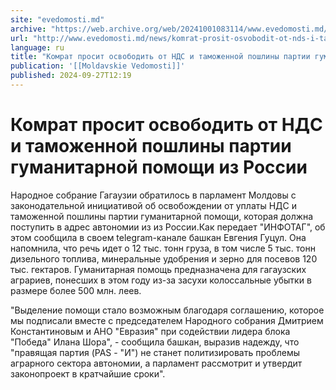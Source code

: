 ```yaml
---
site: "evedomosti.md"
archive: "https://web.archive.org/web/20241001083114/www.evedomosti.md/news/komrat-prosit-osvobodit-ot-nds-i-tamozhennoj-poshliny-partii"
url: "http://www.evedomosti.md/news/komrat-prosit-osvobodit-ot-nds-i-tamozhennoj-poshliny-partii"
language: ru
title: "Комрат просит освободить от НДС и таможенной пошлины партии гуманитарной помощи из России"
publication: '[[Moldavskie Vedomosti]]'
published: 2024-09-27T12:19
---
```


# Комрат просит освободить от НДС и таможенной пошлины партии гуманитарной помощи из России

Народное собрание Гагаузии обратилось в парламент Молдовы с законодательной инициативой об освобождении от уплаты НДС и таможенной пошлины партии гуманитарной помощи, которая должна поступить в адрес автономии из из России.Как передает "ИНФОТАГ", об этом сообщила в своем telegram-канале башкан Евгения Гуцул. Она напомнила, что речь идет о 12 тыс. тонн груза, в том числе 5 тыс. тонн дизельного топлива, минеральные удобрения и зерно для посевов 120 тыс. гектаров. Гуманитарная помощь предназначена для гагаузских аграриев, понесших в этом году из-за засухи колоссальные убытки в размере более 500 млн. леев.

"Выделение помощи стало возможным благодаря соглашению, которое мы подписали вместе с председателем Народного собрания Дмитрием Константиновым и АНО "Евразия" при содействии лидера блока "Победа" Илана Шора", - сообщила башкан, выразив надежду, что "правящая партия (PAS - "И") не станет политизировать проблемы аграрного сектора автономии, а парламент рассмотрит и утвердит законопроект в кратчайшие сроки".